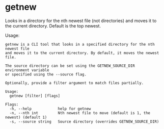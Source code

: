 # getnew

Looks in a directory for the nth newest file (not directories) and moves it to the current directory. Default is the top newest.

Usage:

```
getnew is a CLI tool that looks in a specified directory for the nth newest file
and moves it to the current directory. By default, it moves the newest file.

The source directory can be set using the GETNEW_SOURCE_DIR environment variable
or specified using the --source flag.

Optionally, provide a filter argument to match files partially.

Usage:
  getnew [filter] [flags]

Flags:
  -h, --help            help for getnew
  -n, --nth int         Nth newest file to move (default is 1, the newest) (default 1)
  -s, --source string   Source directory (overrides GETNEW_SOURCE_DIR)
```